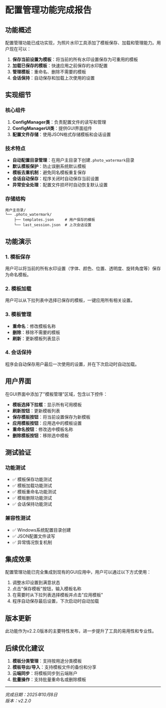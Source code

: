 # 配置管理功能完成报告

## 功能概述

配置管理功能已成功实现，为照片水印工具添加了模板保存、加载和管理能力。用户现在可以：

1. **保存当前设置为模板**：将当前的所有水印设置保存为可重用的模板
2. **加载已保存的模板**：快速应用之前保存的水印配置
3. **管理模板**：重命名、删除不需要的模板
4. **会话保持**：自动保存和加载上次使用的设置

## 实现细节

### 核心组件

1. **ConfigManager类**：负责配置文件的读写和管理
2. **ConfigManagerUI类**：提供GUI界面组件
3. **配置文件存储**：使用JSON格式存储模板和会话设置

### 技术特点

- **自动配置目录管理**：在用户主目录下创建`.photo_watermark`目录
- **默认模板保护**：防止误删系统默认模板
- **模板去重机制**：避免同名模板重复保存
- **会话自动保存**：程序关闭时自动保存当前设置
- **异常安全处理**：配置文件损坏时自动恢复默认设置

### 存储结构

```
用户主目录/
└── .photo_watermark/
    ├── templates.json     # 用户保存的模板
    └── last_session.json  # 上次会话设置
```

## 功能演示

### 1. 模板保存
用户可以将当前的所有水印设置（字体、颜色、位置、透明度、旋转角度等）保存为命名模板。

### 2. 模板加载
用户可以从下拉列表中选择已保存的模板，一键应用所有相关设置。

### 3. 模板管理
- **重命名**：修改模板名称
- **删除**：移除不需要的模板
- **刷新**：更新模板列表显示

### 4. 会话保持
程序会自动保存用户最后一次使用的设置，并在下次启动时自动加载。

## 用户界面

在GUI界面中添加了"模板管理"区域，包含以下控件：

- **模板选择下拉框**：显示所有可用模板
- **刷新按钮**：更新模板列表
- **保存模板按钮**：将当前设置保存为新模板
- **应用模板按钮**：应用选中的模板设置
- **重命名按钮**：修改选中模板名称
- **删除模板按钮**：移除选中模板

## 测试验证

### 功能测试
- ✅ 模板保存功能测试
- ✅ 模板加载功能测试
- ✅ 模板重命名功能测试
- ✅ 模板删除功能测试
- ✅ 会话保持功能测试

### 兼容性测试
- ✅ Windows系统配置目录创建
- ✅ JSON配置文件读写
- ✅ 异常情况恢复机制

## 集成效果

配置管理功能已完全集成到现有的GUI应用中，用户可以通过以下方式使用：

1. 调整水印设置到满意状态
2. 点击"保存模板"按钮，输入模板名称
3. 在需要时从下拉列表选择模板并点击"应用模板"
4. 程序自动保存最后设置，下次启动时自动加载

## 版本更新

此功能作为v2.2.0版本的主要特性发布，进一步提升了工具的易用性和专业性。

## 后续优化建议

1. **模板分类管理**：支持按用途分类模板
2. **模板导出/导入**：支持模板文件的备份和分享
3. **云端同步**：将模板同步到云端账户
4. **批量操作**：支持批量重命名或删除模板

---
*完成日期：2025年10月8日*  
*版本：v2.2.0*